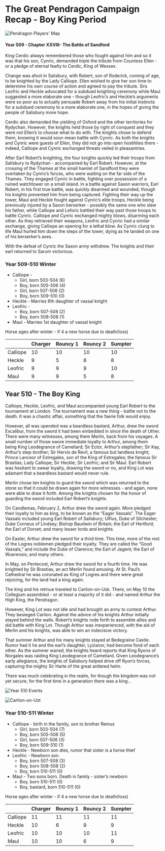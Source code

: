 

# The Great Pendragon Campaign Recap - Boy King Period


![Pendragon Players' Map][image-1]

#### Year 509 - Chapter XXVIII- The Battle of Sandford

King Cerdic always remembered those who fought against him and so it was that his son, Cynric, demanded triple the tribute from Countess Ellen - or a pledge of eternal fealty to Cerdic, King of Wessex.

Change was afoot in Salisbury, with Robert, son of Roderick, coming of age, to be knighted by the Lady Calliope. Ellen wished to give her son time to determine his own course of action and agreed to pay the tribute. Sirs Leofric and Heckle advocated for a subdued knighting ceremony while Maul suggested  a more elaborate one - though Leofric’s and Heckle’s arguments were so poor as to actually persuade Robert away from his initial instincts for a subdued ceremony to a more elaborate one, in the hopes of giving the people of Salisbury more hope.

Cerdic also demanded the yielding of Oxford and the other territories for Rydychan. However, the knights held those by right of conquest and they were not Ellen’s to choose what to do with. The knights chose to defend them, knowing it would soon mean battle with Cynric. As both the knights and Cynric were guests of Ellen, they did not go into open hostilities there - indeed, Calliope and Cynric exchanged threats veiled in pleasantries.

After Earl Robert’s knighting, the four knights quickly led their troops from Salisbury to Rydychan - accompanied by Earl Robert. However, at the crossing of the Thames at the small hamlet of Sandford they were overtaken by Cynric’s forces, who were waiting on the far side of the Thames. They engaged Cynric in battle, fighting over possession of a ruined watchtower on a small island. In a battle against Saxon warriors, Earl Robert, in his first true battle, was quickly disarmed and wounded, though his knights prevented him from being captured. Fighting their way up the tower, Maul and Heckle fought against Cynric’s elite troops, Heckle being previously injured by a Saxon berserker - possibly the same one who slew his father, while Calliope and Leforic battled their way past those troops to battle Cynric. Calliope and Cynric exchanged mighty blows, disarming each other. As they retrieved their weapons, Leofric and Cynric had a similar exchange, giving Calliope an opening for a lethal blow. As Cynric clung to life Maul hurled him down the steps of the tower, dying as he landed on one of his berserker’s axes.

With the defeat of Cynric the Saxon army withdrew. The knights and their earl returned to Sarum victorious.

### Year 509-510 Winter

* Calliope -
	* Girl, born 503-504 (6)
	* Boy, born 505-506 (4)
	* Girl, born 507-508 (2)
	* Boy, born 509-510 (0)
* Heckle - Marries 6th daughter of vassal knight
* Leofric -
	* Boy, born 507-508 (2)
	* Boy, born 508-508 (1)
* Maul - Marries 1st daughter of vassal knight

Horse ages after winter - if 4 a new horse due to death/loss)

|  | Charger | Rouncy 1 | Rouncy 2  | Sumpter |
|:--|:--|:--|:--|:--|
| Calliope | 10 | 10 | 10 | 10 |
| Heckle | 9 |5  | 8 | 8 |
| Leofric | 9 | 9 | 9 | 10 |
| Maul | 9 | 9 |5| 8 |


## Year 510 - The Boy King
Calliope, Heckle, Leofric, and Maul accompanied young Earl Robert to the tournament at London. The tournament was a new thing - battle not to the death. It was a chaotic affair, something that the faerie folk would enjoy.

However, all was upended was a beardless bastard, Arthur, drew the sword Excalibur, from the sword it had been embedded in since the death of Uther. There were many witnesses, among them Merlin, back from his voyages. A small number of those swore immediate loyalty to Arthur, among them being King Leodegrance of Cameliard; Sir Ector, Arthur’s stepfather; Sir Kay, Arthur’s 
step-brother; Sir Hervis de Revil, a famous but landless knight; Prince Lanceor of Estregales, son of the King of Estregales; the famous Sir Brastias; Lady Calliope; Sir Heckle; Sir Leofric; and Sir Maul. Earl Robert was hesitant to swear loyalty, drawing the sword or no, and King Lot was adamant that a beardless bastard would never rule.

Merlin chose ten knights to guard the sword which was returned to the stone so that it could be drawn again for more witnesses - and again, none were able to draw it forth. Among the knights chosen for the honor of guarding the sword included Earl Robert’s knights.

On Candlemas, February 2, Arthur drew the sword again. More pledged their loyalty to him as king, to be known as the “Eager Vassals”. The Eager Vassals included young Earl Robert of Salisbury; Ulfius, Duke of Silchester; Duke Corneus of Lindsey; Bishop Baudwin of Britain; the Earl of Hertford; the Earl of Dorset; and many lesser lords and knights.

On Easter, Arthur drew the sword for a third time. This time, more of the rest of the Logres noblemen pledged their loyalty. They are called the “Good Vassals,” and include the Duke of Clarence; the Earl of Jagent; the Earl of Wuerensis; and many others.

In May, on Pentecost, Arthur drew the sword for a fourth time. He was knighted by Sir Brastias, an act Merlin found amusing. At St. Paul’s Cathedral he was coronated as King of Logres and there were great rejoicing, for the land had a king again.

The king and his retinue traveled to Carlion-on-Usk. There, on May 10 the Collegium assembled - or at least a majority of it did - and named Arthur the High King, the Pendragon. 

However, King Lot was not idle and had brought an army to contest Arthur. They besieged Carlion. Against the advice of his knights Arthur initially stayed behind the walls. Robert’s knights rode forth to assemble allies and did battle with King Lot. Though Arthur was inexperienced, with the aid of Merlin and his knights, was able to win an indecisive victory.  

That summer Arthur and his many knights stayed at Bedegraine Castle. Rumor had it he and the earl’s daughter, Lyzianor, had become fond of each other. As the summer waned, the knights heard reports that King Ryons of Norgales was raiding King Leodegrance of Cameliard. Given Leodegrance’s early allegiance, the knights of Salisbury helped drive off Ryon’s forces, capturing the mighty Sir Harte of the great antlered helm. 
  
There was much celebrating in the realm, for though the kingdom was not yet secure, for the first time in a generation there was a king…

![Year 510 Events][image-2]

![Carlion-on-Ust][image-3]

### Year 510-511 Winter

* Calliope - birth in the family, son to brother Remus
	* Girl, born 503-504 (7)
	* Boy, born 505-506 (5)
	* Girl, born 507-508 (3)
	* Boy, born 509-510 (1)
* Heckle - Newborn son dies, rumor that sister is a horse thief
* Leofric - Newborn son. 
	* Boy, born 507-508 (3)
	* Boy, born 508-508 (2)
	* Boy,  born 510-511 (0)
* Maul - Two sons born. Death in family - sister’s newborn
	* Boy,  born 510-511 (0)
	* Boy, bastard, born 510-511 (0)

Horse ages after winter - if 4 a new horse due to death/loss)

|  | Charger | Rouncy 1 | Rouncy 2  | Sumpter |
|:--|:--|:--|:--|:--|
| Calliope | 11 | 11 | 11 | 11 |
| Heckle | 10 |6  | 9 | 9 |
| Leofric | 10 | 10 | 10 | 11 |
| Maul | 10 | 10 |6| 9 |



[image-1]:	./maps/pendragon_player.png
[image-2]:	./maps/britain_510_events.png
[image-3]:	./maps/carlion_on_ust.png